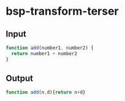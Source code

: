 # bsp-transform-terser

## Input

```js
function add(number1, number2) {
  return number1 + number2
}
```

## Output

<!-- prettier-ignore -->
```js
function add(n,d){return n+d}
```
